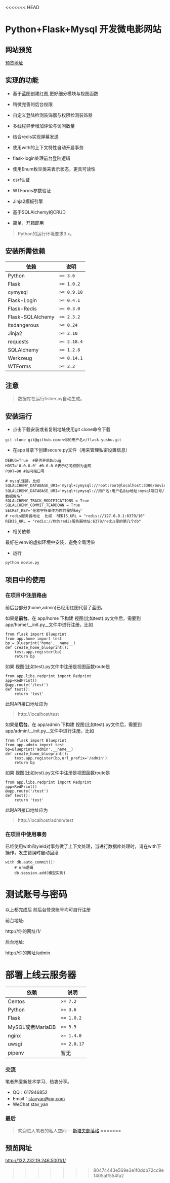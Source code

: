 <<<<<<< HEAD
# Python+Flask+Mysql 开发微电影网站

## 网站预览

[预览地址](http://132.232.19.246:5001/1/)

## 实现的功能

- 基于蓝图创建红图,更好细分模块与视图函数

- 稍微完善的后台权限

- 自定义登陆检测装饰器与权限检测装饰器

- 多线程异步增加评论与访问数量

- 结合redis实现弹幕发送

- 使用with的上下文特性自动开启事务

- flask-login处理前台登陆逻辑

- 使用Enum枚举类来表示状态，更具可读性

- csrf认证

- WTForms参数验证

- Jinja2模板引擎

- 基于SQLAlchemy的CRUD

- 简单，开箱即用

> Python的运行环境要求3.x。

## 安装所需依赖

| 依赖 | 说明 |
| -------- | -------- |
| Python| `>= 3.6` |
| Flask| `>= 1.0.2` |
| cymysql| `>= 0.9.10` |
| Flask-Login |`>= 0.4.1`|
| Flask-Redis |`>= 0.3.0`|
| Flask-SQLAlchemy  |`>= 2.3.2`|
| itsdangerous |`>= 0.24`|
| Jinja2 |`>= 2.10`|
| requests |`>= 2.18.4`|
| SQLAlchemy  |`>= 1.2.8`|
| Werkzeug |`>= 0.14.1`|
| WTForms |`>= 2.2`|
## 注意

> 数据库在运行fisher.py自动生成。

## 安装运行

- 点击下载安装或者复制地址使用git clone命令下载

```
git clone git@github.com:<你的用户名>/flask-yushu.git
```

- 在app目录下创建secure.py文件（用来管理私密设置信息）
```
DEBUG=True  #是否开启Dubug
HOST='0.0.0.0' #0.0.0.0表示访问权限为全网
PORT=80 #访问端口号

# mysql连接，比如 SQLALCHEMY_DATABASE_URI='mysql+cymysql://root:root@localhost:3306/movie'
SQLALCHEMY_DATABASE_URI='mysql+cymysql://用户名:用户名@ip地址:mysql端口号/数据库名'
SQLALCHEMY_TRACK_MODIFICATIONS = True
SQLALCHEMY_COMMIT_TEARDOWN = True
SECRET_KEY='任意字符串作为你的秘钥key'
# redis服务器地址  比如  REDIS_URL = "redis://127.0.0.1:6379/10"
REDIS_URL = "redis://你的redis服务器地址:6379/redis里的第几个db"
```

- 相关依赖

最好在venv的虚拟环境中安装，避免全局污染

- 运行

```Python
python movie.py
```

## 项目中的使用

### 在项目中注册路由

前后台部分(home,admin)已经用红图代替了蓝图。

如果是**前台**。在 app/home 下构建 视图(比如test).py文件后，需要到app/home/\_\_init.py\_\_文件中进行注册。比如
```
from flask import Blueprint
from app.home import test
bp = Blueprint('home',__name__)
def create_home_blueprint():
    test.app.register(bp)
    return bp
```
如果 视图(比如test).py文件中注册是视图函数route是
```
from app.libs.redprint import Redprint
app=RedPrint()
@app.route('/test')
def test():
    return 'test'
```
此时API接口地址应为
> http://localhost/test

如果是**后台**。在 app/admin 下构建 视图(比如test).py文件后，需要到app/admin/\_\_init.py\_\_文件中进行注册。比如
```
from flask import Blueprint
from app.admin import test
bp=Blueprint('admin',__name__)
def create_home_blueprint():
    test.app.register(bp,url_prefix='/admin')
    return bp
```
如果 视图(比如test).py文件中注册是视图函数route是
```
from app.libs.redprint import Redprint
app=RedPrint()
@app.route('/test')
def test():
    return 'test'
```
此时API接口地址应为
> http://localhost/admin/test

### 在项目中使用事务

已经使用with和yield对事务做了上下文处理，当进行数据库处理时，请在with下操作，发生错误时自动回滚
```
with db.auto_commit():
    # orm逻辑
    db.session.add(模型实例)
```

# 测试账号与密码

以上都完成后 前后台登录账号均可自行注册

前台地址:

http://你的网址/1/

后台地址:

http://你的网址/admin

# 部署上线云服务器

| 依赖 | 说明 |
| -------- | -------- |
| Centos| `>= 7.2` |
| Python| `>= 3.6` |
| Flask| `>= 1.0.2` |
| MySQL或者MariaDB| `>= 5.5` |
| nginx |`>= 1.4.0`|
| uwsgi |`>= 2.0.17`|
| pipenv | 暂无 |

### 交流

笔者热爱新技术学习、热衷分享。

- QQ：617946852
- Email：stavyan@qq.com
- WeChat stav_yan


### 最后
> 欢迎进入笔者的私人空间---[斯塔夫部落格](https://stavtop.club)
=======
## 预览网址
http://132.232.19.246:5001/1/
>>>>>>> 80474443e569e3e1f0ddb72cc9e1405aff554fa2
